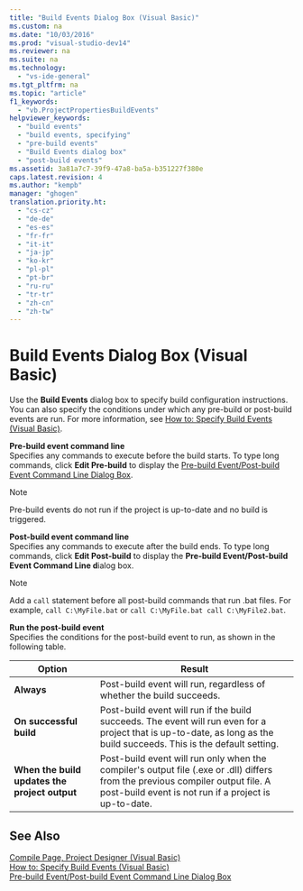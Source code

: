 ```yaml
---
title: "Build Events Dialog Box (Visual Basic)"
ms.custom: na
ms.date: "10/03/2016"
ms.prod: "visual-studio-dev14"
ms.reviewer: na
ms.suite: na
ms.technology: 
  - "vs-ide-general"
ms.tgt_pltfrm: na
ms.topic: "article"
f1_keywords: 
  - "vb.ProjectPropertiesBuildEvents"
helpviewer_keywords: 
  - "build events"
  - "build events, specifying"
  - "pre-build events"
  - "Build Events dialog box"
  - "post-build events"
ms.assetid: 3a81a7c7-39f9-47a8-ba5a-b351227f380e
caps.latest.revision: 4
ms.author: "kempb"
manager: "ghogen"
translation.priority.ht: 
  - "cs-cz"
  - "de-de"
  - "es-es"
  - "fr-fr"
  - "it-it"
  - "ja-jp"
  - "ko-kr"
  - "pl-pl"
  - "pt-br"
  - "ru-ru"
  - "tr-tr"
  - "zh-cn"
  - "zh-tw"
---
```

# Build Events Dialog Box (Visual Basic)
Use the **Build Events** dialog box to specify build configuration instructions. You can also specify the conditions under which any pre-build or post-build events are run. For more information, see [How to: Specify Build Events (Visual Basic)](../ide/how-to--specify-build-events--visual-basic-.md).  
  
 **Pre-build event command line**  
 Specifies any commands to execute before the build starts. To type long commands, click **Edit Pre-build** to display the [Pre-build Event/Post-build Event Command Line Dialog Box](../reference/pre-build-event-post-build-event-command-line-dialog-box.md).  
  
> [!NOTE]
>  Pre-build events do not run if the project is up-to-date and no build is triggered.  
  
 **Post-build event command line**  
 Specifies any commands to execute after the build ends. To type long commands, click **Edit Post-build** to display the **Pre-build Event/Post-build Event Command Line d**ialog box.  
  
> [!NOTE]
>  Add a `call` statement before all post-build commands that run .bat files. For example, `call C:\MyFile.bat` or `call C:\MyFile.bat call C:\MyFile2.bat`.  
  
 **Run the post-build event**  
 Specifies the conditions for the post-build event to run, as shown in the following table.  
  
|Option|Result|  
|------------|------------|  
|**Always**|Post-build event will run, regardless of whether the build succeeds.|  
|**On successful build**|Post-build event will run if the build succeeds. The event will run even for a project that is up-to-date, as long as the build succeeds. This is the default setting.|  
|**When the build updates the project output**|Post-build event will run only when the compiler's output file (.exe or .dll) differs from the previous compiler output file. A post-build event is not run if a project is up-to-date.|  
  
## See Also  
 [Compile Page, Project Designer (Visual Basic)](../reference/compile-page--project-designer--visual-basic-.md)   
 [How to: Specify Build Events (Visual Basic)](../ide/how-to--specify-build-events--visual-basic-.md)   
 [Pre-build Event/Post-build Event Command Line Dialog Box](../reference/pre-build-event-post-build-event-command-line-dialog-box.md)